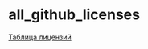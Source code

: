 # all_github_licenses

[Таблица лицензий](http://htmlpreview.github.io/?https://github.com/DenisSouth/all_github_licenses/blob/master/all_github_licenses.html)
